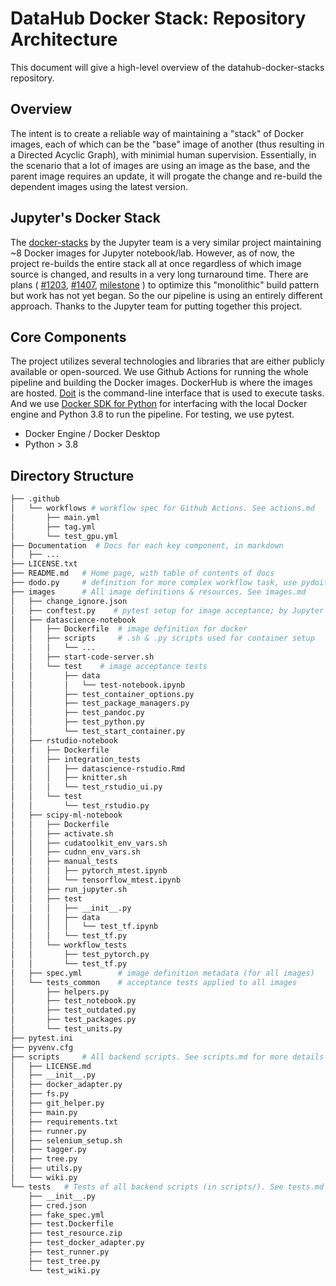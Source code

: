# DataHub Docker Stack: Repository Architecture

This document will give a high-level overview of the datahub-docker-stacks repository.

## Overview

The intent is to create a reliable way of maintaining a "stack" of Docker
images, each of which can be the "base" image of another (thus resulting in a Directed Acyclic Graph),
with minimial human supervision. Essentially, in the scenario that a lot of images are using
an image as the base, and the parent image requires an update, it will progate
the change and re-build the dependent images using the latest version.

## Jupyter's Docker Stack

The [docker-stacks](https://github.com/jupyter/docker-stacks) by the Jupyter team
is a very similar project maintaining ~8 Docker images for Jupyter notebook/lab.
However, as of now, the project re-builds the entire stack all at
once regardless of which image source is changed, and results in a very long
turnaround time. There are plans (
    [#1203](https://github.com/jupyter/docker-stacks/issues/1203),
    [#1407](https://github.com/jupyter/docker-stacks/issues/1407),
    [milestone](https://github.com/jupyter/docker-stacks/milestone/1)
) to optimize this "monolithic" build pattern but work has not yet began. So
the our pipeline is using an entirely different approach. Thanks to the Jupyter
team for putting together this project.

## Core Components

The project utilizes several technologies and libraries that are either publicly
available or open-sourced. We use Github Actions for running the whole pipeline
and building the Docker images. DockerHub is where the images are hosted.
[Doit](https://github.com/pydoit/doit) is the command-line interface that is
used to execute tasks. And we use [Docker SDK for Python](https://docker-py.readthedocs.io/en/stable/) for interfacing with the local Docker engine and Python 3.8
to run the pipeline. For testing, we use pytest.

- Docker Engine / Docker Desktop
- Python > 3.8

## Directory Structure

```bash
├── .github
│   └── workflows # workflow spec for Github Actions. See actions.md
│       ├── main.yml
│       ├── tag.yml
│       └── test_gpu.yml         
├── Documentation  # Docs for each key component, in markdown
│   ├── ...
├── LICENSE.txt
├── README.md   # Home page, with table of contents of docs
├── dodo.py     # definition for more complex workflow task, use pydoit module
├── images      # All image definitions & resources. See images.md 
│   ├── change_ignore.json
│   ├── conftest.py    # pytest setup for image acceptance; by Jupyter Development Team (3rd party).
│   ├── datascience-notebook
│   │   ├── Dockerfile  # image definition for docker
│   │   ├── scripts     # .sh & .py scripts used for container setup
│   │   │   └── ...
│   │   ├── start-code-server.sh
│   │   └── test    # image acceptance tests
│   │       ├── data
│   │       │   └── test-notebook.ipynb
│   │       ├── test_container_options.py
│   │       ├── test_package_managers.py
│   │       ├── test_pandoc.py
│   │       ├── test_python.py
│   │       └── test_start_container.py
│   ├── rstudio-notebook
│   │   ├── Dockerfile
│   │   ├── integration_tests
│   │   │   ├── datascience-rstudio.Rmd
│   │   │   ├── knitter.sh
│   │   │   └── test_rstudio_ui.py
│   │   └── test
│   │       └── test_rstudio.py
│   ├── scipy-ml-notebook
│   │   ├── Dockerfile
│   │   ├── activate.sh
│   │   ├── cudatoolkit_env_vars.sh
│   │   ├── cudnn_env_vars.sh
│   │   ├── manual_tests
│   │   │   ├── pytorch_mtest.ipynb
│   │   │   └── tensorflow_mtest.ipynb
│   │   ├── run_jupyter.sh
│   │   ├── test
│   │   │   ├── __init__.py
│   │   │   ├── data
│   │   │   │   └── test_tf.ipynb
│   │   │   └── test_tf.py
│   │   └── workflow_tests
│   │       ├── test_pytorch.py
│   │       └── test_tf.py
│   ├── spec.yml        # image definition metadata (for all images)
│   └── tests_common    # acceptance tests applied to all images
│       ├── helpers.py
│       ├── test_notebook.py
│       ├── test_outdated.py
│       ├── test_packages.py
│       └── test_units.py
├── pytest.ini
├── pyvenv.cfg
├── scripts     # All backend scripts. See scripts.md for more details
│   ├── LICENSE.md
│   ├── __init__.py
│   ├── docker_adapter.py
│   ├── fs.py
│   ├── git_helper.py
│   ├── main.py
│   ├── requirements.txt
│   ├── runner.py
│   ├── selenium_setup.sh
│   ├── tagger.py
│   ├── tree.py
│   ├── utils.py
│   └── wiki.py
└── tests   # Tests of all backend scripts (in scripts/). See tests.md for more details and its difference to other tests
    ├── __init__.py
    ├── cred.json
    ├── fake_spec.yml
    ├── test.Dockerfile
    ├── test_resource.zip
    ├── test_docker_adapter.py
    ├── test_runner.py
    ├── test_tree.py
    └── test_wiki.py
```
